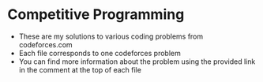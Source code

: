 # Competitive Programming
 * These are my solutions to various coding problems from codeforces.com
 * Each file corresponds to one codeforces problem
 * You can find more information about the problem using the provided link in the comment at the top of each file